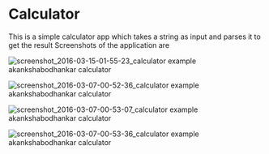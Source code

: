 # Calculator
This is a simple calculator app which takes a string as input and parses it to get the result
Screenshots of the application are



![screenshot_2016-03-15-01-55-23_calculator example akankshabodhankar calculator](https://cloud.githubusercontent.com/assets/14356938/13812365/c1151f04-eba1-11e5-8b86-f1c5ac79c449.png)

![screenshot_2016-03-07-00-52-36_calculator example akankshabodhankar calculator](https://cloud.githubusercontent.com/assets/14356938/13812364/c114eaa2-eba1-11e5-9c5c-aadd98a1b376.png)

![screenshot_2016-03-07-00-53-07_calculator example akankshabodhankar calculator](https://cloud.githubusercontent.com/assets/14356938/13812366/c11635ce-eba1-11e5-9705-50037d8a0129.png)

![screenshot_2016-03-07-00-53-36_calculator example akankshabodhankar calculator](https://cloud.githubusercontent.com/assets/14356938/13812367/c1171926-eba1-11e5-9a26-e56d7e0ae145.png)

